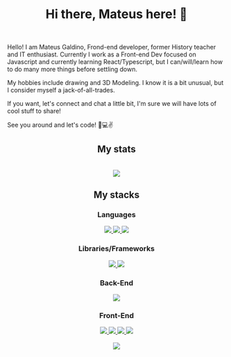 <h1 align="center"> Hi there, Mateus here! 👋 </h1>
</br>
<p>
Hello! I am Mateus Galdino, Frond-end developer, former History teacher and IT enthusiast. Currently I work as a Front-end Dev focused on Javascript and currently learning React/Typescript, but I can/will/learn how to do many more things before settling down.
</p> 

<p> My hobbies include drawing and 3D Modeling. I know it is a bit unusual, but I consider myself a jack-of-all-trades. </p>

<p> If you want, let's connect and chat a little bit, I'm sure we will have lots of cool stuff to share! </p>

<p> See you around and let's code! 💪💻✌️ </p>

<h2 align="center"> My stats </h2>
</br>
<div align="center">
  <a href="https://github.com/anuraghazra/github-readme-stats">
    <img align="center" src="https://github-readme-stats.vercel.app/api?username=GaldinoMat&show_icons=true&count_private=true" />
  </a>
</div>

<h2 align="center"> My stacks </h2>
<div align="center">
  <div>
    <h3>Languages</h3>
    <a href="https://developer.mozilla.org/en-US/docs/Web/JavaScript">
      <img src="https://icongr.am/devicon/javascript-original.svg?size=64&color=currentColor" />
    </a>
    <a href="https://www.typescriptlang.org/">
      <img src="https://icongr.am/devicon/typescript-original.svg?size=64&color=currentColor" />
    </a>
    <a href="https://docs.microsoft.com/en-us/dotnet/csharp/">
      <img src="https://icongr.am/devicon/csharp-original.svg?size=64&color=currentColor" />
    </a>
  </div>
  <div>
    <h3>Libraries/Frameworks</h3>
    <a href="https://reactjs.org/">
      <img src="https://icongr.am/devicon/react-original.svg?size=64&color=currentColor" />
    </a>
    <a href="https://dotnet.microsoft.com/">
      <img src="https://icongr.am/devicon/dot-net-original.svg?size=64&color=currentColor" />
    </a>
  </div>
  <div>
    <h3>Back-End</h3>
    <a href="https://nodejs.org/en/docs/">
      <img src="https://icongr.am/devicon/nodejs-original.svg?size=64&color=currentColor" />  
    </a>
  </div>
  <div>
    <h3>Front-End</h3>
    <a href="https://developer.mozilla.org/en-US/docs/Web/CSS">
      <img src="https://icongr.am/devicon/css3-original.svg?size=64&color=currentColor" />
    </a>
    <a href="https://sass-lang.com/">
      <img src="https://icongr.am/devicon/sass-original.svg?size=64&color=currentColor" />  
    </a>
    <a href="https://developer.mozilla.org/en-US/docs/Glossary/HTML5">
      <img src="https://icongr.am/devicon/html5-original.svg?size=64&color=currentColor" />
    </a>
    <a href="https://handlebarsjs.com/">
      <img src="https://icongr.am/devicon/handlebars-original.svg?size=64&color=currentColor" />
    </a>
  </div>
</div>
</br>
<div align="center">
  <a href="https://github.com/anuraghazra/convoychat">
    <img align="center" src="https://github-readme-stats.vercel.app/api/top-langs/?username=GaldinoMat&layout=compact" />
  </a>
</div>
